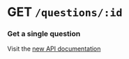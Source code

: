 # GET `/questions/:id`

### Get a single question

Visit the [new API documentation](https://diduenjoy.github.io/docs/#get-code-questions-id-code)
